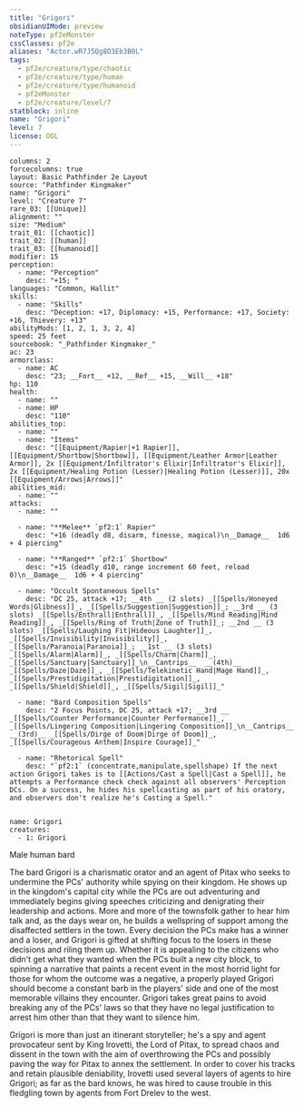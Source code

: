 ```yaml
---
title: "Grigori"
obsidianUIMode: preview
noteType: pf2eMonster
cssClasses: pf2e
aliases: "Actor.wR7J5Qg8O3Eb3B0L" 
tags:
  - pf2e/creature/type/chaotic
  - pf2e/creature/type/human
  - pf2e/creature/type/humanoid
  - pf2eMonster
  - pf2e/creature/level/7
statblock: inline
name: "Grigori"
level: 7
license: OGL
---
```


```statblock
columns: 2
forcecolumns: true
layout: Basic Pathfinder 2e Layout
source: "Pathfinder Kingmaker"
name: "Grigori"
level: "Creature 7"
rare_03: [[Unique]]
alignment: ""
size: "Medium"
trait_01: [[chaotic]]
trait_02: [[human]]
trait_03: [[humanoid]]
modifier: 15
perception:
  - name: "Perception"
    desc: "+15; "
languages: "Common, Hallit"
skills:
  - name: "Skills"
    desc: "Deception: +17, Diplomacy: +15, Performance: +17, Society: +16, Thievery: +13"
abilityMods: [1, 2, 1, 3, 2, 4]
speed: 25 feet
sourcebook: "_Pathfinder Kingmaker_"
ac: 23
armorclass:
  - name: AC
    desc: "23; __Fort__ +12, __Ref__ +15, __Will__ +18"
hp: 110
health:
  - name: ""
  - name: HP
    desc: "110"
abilities_top:
  - name: ""
  - name: "Items"
    desc: "[[Equipment/Rapier|+1 Rapier]], [[Equipment/Shortbow|Shortbow]], [[Equipment/Leather Armor|Leather Armor]], 2x [[Equipment/Infiltrator's Elixir|Infiltrator's Elixir]], 2x [[Equipment/Healing Potion (Lesser)|Healing Potion (Lesser)]], 20x [[Equipment/Arrows|Arrows]]"
abilities_mid:
  - name: ""
attacks:
  - name: ""

  - name: "**Melee** `pf2:1` Rapier"
    desc: "+16 (deadly d8, disarm, finesse, magical)\n__Damage__  1d6 + 4 piercing"

  - name: "**Ranged** `pf2:1` Shortbow"
    desc: "+15 (deadly d10, range increment 60 feet, reload 0)\n__Damage__  1d6 + 4 piercing"

  - name: "Occult Spontaneous Spells"
    desc: "DC 25, attack +17; __4th __ (2 slots) _[[Spells/Honeyed Words|Glibness]]_, _[[Spells/Suggestion|Suggestion]]_; __3rd __ (3 slots) _[[Spells/Enthrall|Enthrall]]_, _[[Spells/Mind Reading|Mind Reading]]_, _[[Spells/Ring of Truth|Zone of Truth]]_; __2nd __ (3 slots) _[[Spells/Laughing Fit|Hideous Laughter]]_, _[[Spells/Invisibility|Invisibility]]_, _[[Spells/Paranoia|Paranoia]]_; __1st __ (3 slots) _[[Spells/Alarm|Alarm]]_, _[[Spells/Charm|Charm]]_, _[[Spells/Sanctuary|Sanctuary]]_\n__Cantrips__  __(4th)__ _[[Spells/Daze|Daze]]_, _[[Spells/Telekinetic Hand|Mage Hand]]_, _[[Spells/Prestidigitation|Prestidigitation]]_, _[[Spells/Shield|Shield]]_, _[[Spells/Sigil|Sigil]]_"

  - name: "Bard Composition Spells"
    desc: "2 Focus Points, DC 25, attack +17; __3rd __  _[[Spells/Counter Performance|Counter Performance]]_, _[[Spells/Lingering Composition|Lingering Composition]]_\n__Cantrips__  __(3rd)__ _[[Spells/Dirge of Doom|Dirge of Doom]]_, _[[Spells/Courageous Anthem|Inspire Courage]]_"

  - name: "Rhetorical Spell"
    desc: "`pf2:1` (concentrate,manipulate,spellshape) If the next action Grigori takes is to [[Actions/Cast a Spell|Cast a Spell]], he attempts a Performance check check against all observers' Perception DCs. On a success, he hides his spellcasting as part of his oratory, and observers don't realize he's Casting a Spell."
 
```

```encounter-table
name: Grigori
creatures:
  - 1: Grigori
```


Male human bard

The bard Grigori is a charismatic orator and an agent of Pitax who seeks to undermine the PCs' authority while spying on their kingdom. He shows up in the kingdom's capital city while the PCs are out adventuring and immediately begins giving speeches criticizing and denigrating their leadership and actions. More and more of the townsfolk gather to hear him talk and, as the days wear on, he builds a wellspring of support among the disaffected settlers in the town. Every decision the PCs make has a winner and a loser, and Grigori is gifted at shifting focus to the losers in these decisions and riling them up. Whether it is appealing to the citizens who didn't get what they wanted when the PCs built a new city block, to spinning a narrative that paints a recent event in the most horrid light for those for whom the outcome was a negative, a properly played Grigori should become a constant barb in the players' side and one of the most memorable villains they encounter. Grigori takes great pains to avoid breaking any of the PCs' laws so that they have no legal justification to arrest him other than that they want to silence him.

Grigori is more than just an itinerant storyteller; he's a spy and agent provocateur sent by King Irovetti, the Lord of Pitax, to spread chaos and dissent in the town with the aim of overthrowing the PCs and possibly paving the way for Pitax to annex the settlement. In order to cover his tracks and retain plausible deniability, Irovetti used several layers of agents to hire Grigori; as far as the bard knows, he was hired to cause trouble in this fledgling town by agents from Fort Drelev to the west.
